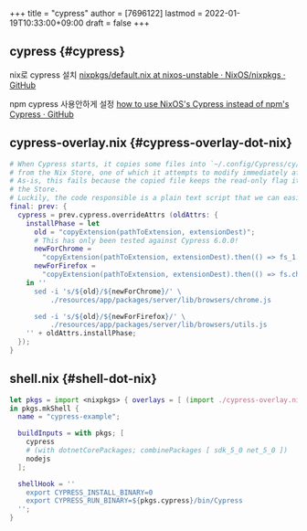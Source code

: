 +++
title = "cypress"
author = [7696122]
lastmod = 2022-01-19T10:33:00+09:00
draft = false
+++

## cypress {#cypress}

nix로 cypress 설치 [nixpkgs/default.nix at nixos-unstable · NixOS/nixpkgs · GitHub](https://github.com/NixOS/nixpkgs/blob/nixos-unstable/pkgs/development/web/cypress/default.nix#L42)  

npm cypress 사용안하게 설정 [how to use NixOS's Cypress instead of npm's Cypress · GitHub](https://gist.github.com/r-k-b/2485f977b476aa3f76a47329ce7f9ad4#file-shell-nix)  


## cypress-overlay.nix {#cypress-overlay-dot-nix}

```nix
# When Cypress starts, it copies some files into `~/.config/Cypress/cy/production/browsers/chrome-stable/interactive/CypressExtension/`
# from the Nix Store, one of which it attempts to modify immediately after.
# As-is, this fails because the copied file keeps the read-only flag it had in
# the Store.
# Luckily, the code responsible is a plain text script that we can easily patch:
final: prev: {
  cypress = prev.cypress.overrideAttrs (oldAttrs: {
    installPhase = let
      old = "copyExtension(pathToExtension, extensionDest)";
      # This has only been tested against Cypress 6.0.0!
      newForChrome =
        "copyExtension(pathToExtension, extensionDest).then(() => fs_1.default.chmodAsync(extensionBg, 0o0644))";
      newForFirefox =
        "copyExtension(pathToExtension, extensionDest).then(() => fs.chmodAsync(extensionBg, 0o0644))";
    in ''
      sed -i 's/${old}/${newForChrome}/' \
          ./resources/app/packages/server/lib/browsers/chrome.js

      sed -i 's/${old}/${newForFirefox}/' \
          ./resources/app/packages/server/lib/browsers/utils.js
    '' + oldAttrs.installPhase;
  });
}
```


## shell.nix {#shell-dot-nix}

```nix
let pkgs = import <nixpkgs> { overlays = [ (import ./cypress-overlay.nix) ]; };
in pkgs.mkShell {
  name = "cypress-example";

  buildInputs = with pkgs; [
    cypress
    # (with dotnetCorePackages; combinePackages [ sdk_5_0 net_5_0 ])
    nodejs
  ];

  shellHook = ''
    export CYPRESS_INSTALL_BINARY=0
    export CYPRESS_RUN_BINARY=${pkgs.cypress}/bin/Cypress
  '';
}
```
